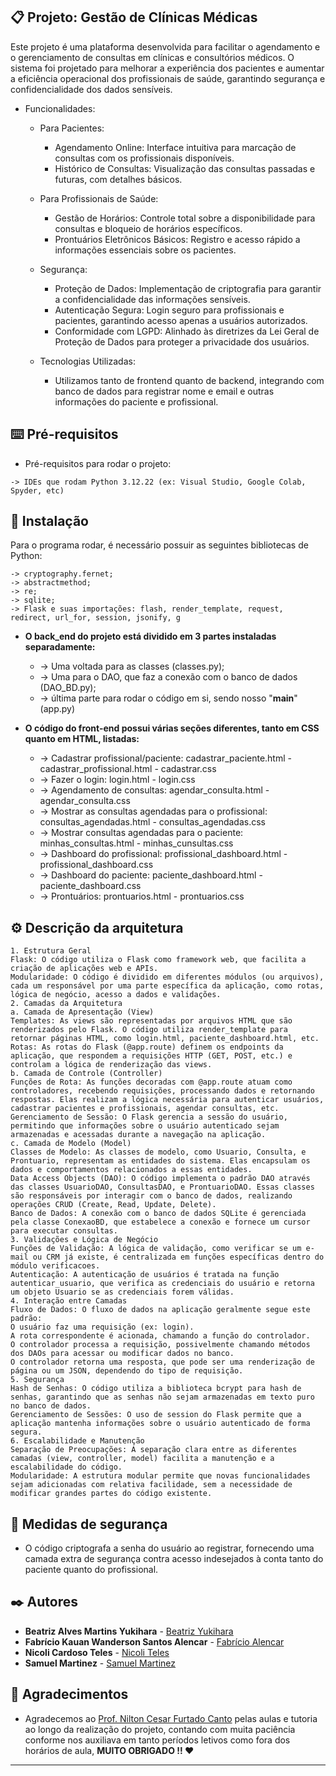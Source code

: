 ## 📋 Projeto: Gestão de Clínicas Médicas

Este projeto é uma plataforma desenvolvida para facilitar o agendamento e o gerenciamento de consultas em clínicas e consultórios médicos. O sistema foi projetado para melhorar a experiência dos pacientes e aumentar a eficiência operacional dos profissionais de saúde, garantindo segurança e confidencialidade dos dados sensíveis.

- Funcionalidades:

    * Para Pacientes:
        - Agendamento Online: Interface intuitiva para marcação de consultas com os profissionais disponíveis.
        - Histórico de Consultas: Visualização das consultas passadas e futuras, com detalhes básicos.
      
    * Para Profissionais de Saúde:
        - Gestão de Horários: Controle total sobre a disponibilidade para consultas e bloqueio de horários específicos.
        - Prontuários Eletrônicos Básicos: Registro e acesso rápido a informações essenciais sobre os pacientes.
      
    * Segurança:
        - Proteção de Dados: Implementação de criptografia para garantir a confidencialidade das informações sensíveis.
        - Autenticação Segura: Login seguro para profissionais e pacientes, garantindo acesso apenas a usuários autorizados.
        - Conformidade com LGPD: Alinhado às diretrizes da Lei Geral de Proteção de Dados para proteger a privacidade dos usuários.
      
    * Tecnologias Utilizadas:
      - Utilizamos tanto de frontend quanto de backend, integrando com banco de dados para registrar nome e email e outras informações do paciente e profissional.


## ⌨️ Pré-requisitos

* Pré-requisitos para rodar o projeto:

```
-> IDEs que rodam Python 3.12.22 (ex: Visual Studio, Google Colab, Spyder, etc)
```


## 🔧 Instalação

Para o programa rodar, é necessário possuir as seguintes bibliotecas de Python:

```
-> cryptography.fernet;
-> abstractmethod;
-> re;
-> sqlite;
-> Flask e suas importações: flash, render_template, request, redirect, url_for, session, jsonify, g
```

* **O back_end do projeto está dividido em 3 partes instaladas separadamente:**
   - -> Uma voltada para as classes (classes.py);
   - -> Uma para o DAO, que faz a conexão com o banco de dados (DAO_BD.py);
   - -> última parte para rodar o código em si, sendo nosso "__main__" (app.py)
 


* **O código do front-end possui várias seções diferentes, tanto em CSS quanto em HTML, listadas:**
   - -> Cadastrar profissional/paciente: cadastrar_paciente.html - cadastrar_profissional.html - cadastrar.css
   - -> Fazer o login: login.html - login.css
   - -> Agendamento de consultas: agendar_consulta.html - agendar_consulta.css
   - -> Mostrar as consultas agendadas para o profissional: consultas_agendadas.html - consultas_agendadas.css
   - -> Mostrar consultas agendadas para o paciente: minhas_consultas.html - minhas_cunsultas.css
   - -> Dashboard do profissional: profissional_dashboard.html - profissional_dashboard.css
   - -> Dashboard do paciente: paciente_dashboard.html - paciente_dashboard.css
   - -> Prontuários: prontuarios.html - prontuarios.css


## ⚙️ Descrição da arquitetura


```
1. Estrutura Geral
Flask: O código utiliza o Flask como framework web, que facilita a criação de aplicações web e APIs.
Modularidade: O código é dividido em diferentes módulos (ou arquivos), cada um responsável por uma parte específica da aplicação, como rotas, lógica de negócio, acesso a dados e validações.
2. Camadas da Arquitetura
a. Camada de Apresentação (View)
Templates: As views são representadas por arquivos HTML que são renderizados pelo Flask. O código utiliza render_template para retornar páginas HTML, como login.html, paciente_dashboard.html, etc.
Rotas: As rotas do Flask (@app.route) definem os endpoints da aplicação, que respondem a requisições HTTP (GET, POST, etc.) e controlam a lógica de renderização das views.
b. Camada de Controle (Controller)
Funções de Rota: As funções decoradas com @app.route atuam como controladores, recebendo requisições, processando dados e retornando respostas. Elas realizam a lógica necessária para autenticar usuários, cadastrar pacientes e profissionais, agendar consultas, etc.
Gerenciamento de Sessão: O Flask gerencia a sessão do usuário, permitindo que informações sobre o usuário autenticado sejam armazenadas e acessadas durante a navegação na aplicação.
c. Camada de Modelo (Model)
Classes de Modelo: As classes de modelo, como Usuario, Consulta, e Prontuario, representam as entidades do sistema. Elas encapsulam os dados e comportamentos relacionados a essas entidades.
Data Access Objects (DAO): O código implementa o padrão DAO através das classes UsuarioDAO, ConsultasDAO, e ProntuarioDAO. Essas classes são responsáveis por interagir com o banco de dados, realizando operações CRUD (Create, Read, Update, Delete).
Banco de Dados: A conexão com o banco de dados SQLite é gerenciada pela classe ConexaoBD, que estabelece a conexão e fornece um cursor para executar consultas.
3. Validações e Lógica de Negócio
Funções de Validação: A lógica de validação, como verificar se um e-mail ou CRM já existe, é centralizada em funções específicas dentro do módulo verificacoes.
Autenticação: A autenticação de usuários é tratada na função autenticar_usuario, que verifica as credenciais do usuário e retorna um objeto Usuario se as credenciais forem válidas.
4. Interação entre Camadas
Fluxo de Dados: O fluxo de dados na aplicação geralmente segue este padrão:
O usuário faz uma requisição (ex: login).
A rota correspondente é acionada, chamando a função do controlador.
O controlador processa a requisição, possivelmente chamando métodos dos DAOs para acessar ou modificar dados no banco.
O controlador retorna uma resposta, que pode ser uma renderização de página ou um JSON, dependendo do tipo de requisição.
5. Segurança
Hash de Senhas: O código utiliza a biblioteca bcrypt para hash de senhas, garantindo que as senhas não sejam armazenadas em texto puro no banco de dados.
Gerenciamento de Sessões: O uso de session do Flask permite que a aplicação mantenha informações sobre o usuário autenticado de forma segura.
6. Escalabilidade e Manutenção
Separação de Preocupações: A separação clara entre as diferentes camadas (view, controller, model) facilita a manutenção e a escalabilidade do código.
Modularidade: A estrutura modular permite que novas funcionalidades sejam adicionadas com relativa facilidade, sem a necessidade de modificar grandes partes do código existente.
```

## 🧷 Medidas de segurança

- O código criptografa a senha do usuário ao registrar, fornecendo uma camada extra de segurança contra acesso indesejados à conta tanto do paciente quanto do profissional.


## ✒️ Autores

* **Beatriz Alves Martins Yukihara** - [Beatriz Yukihara](https://github.com/BeatrizYukihara)
* **Fabrício Kauan Wanderson Santos Alencar** - [Fabrício Alencar](https://github.com/Fabricio-Alencar)
* **Nicoli Cardoso Teles** - [Nicoli Teles](https://github.com/Nicoli-Teles)
* **Samuel Martinez** - [Samuel Martinez](https://github.com/SamuelRomi)


## 🎁 Agradecimentos

* Agradecemos ao [Prof. Nilton Cesar Furtado Canto](https://github.com/niltonmack) pelas aulas e tutoria ao longo da realização do projeto, contando com muita paciência conforme nos auxiliava em tanto períodos letivos como fora dos horários de aula, **MUITO OBRIGADO !! ❤️**

---
